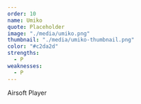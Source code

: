 ```yaml
---
order: 10
name: Umiko
quote: Placeholder
image: "./media/umiko.png"
thumbnail: "./media/umiko-thumbnail.png"
color: "#c2da2d"
strengths:
  - P
weaknesses:
  - P
---
```


Airsoft Player
